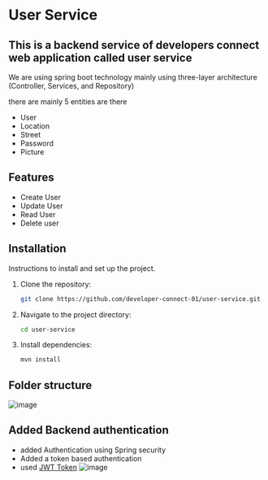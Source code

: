 # User Service

## This is a backend service  of developers connect web application called user service 

We are using spring boot technology mainly using three-layer architecture (Controller, Services, and Repository)

there are mainly 5 entities are there
- User
- Location
- Street
- Password
- Picture

## Features

- Create User
- Update User
- Read User
- Delete user

## Installation

Instructions to install and set up the project.

1. Clone the repository:
   ```bash
   git clone https://github.com/developer-connect-01/user-service.git
   ```
2. Navigate to the project directory:
   ```bash
   cd user-service
   ```
3. Install dependencies:
   ```bash
   mvn install
   ```
## Folder structure
![image](https://github.com/developer-connect-01/user-service/assets/25847404/434c725b-9e43-47c8-9726-636d6531b044)


## Added Backend authentication
- added Authentication using Spring security
- Added a token based authentication
- used [JWT Token](https://jwt.io/) ![image](https://github.com/developer-connect-01/user-service/assets/25847404/a372e9d3-1c6d-4dd2-a0b7-6e811f863fa0)
